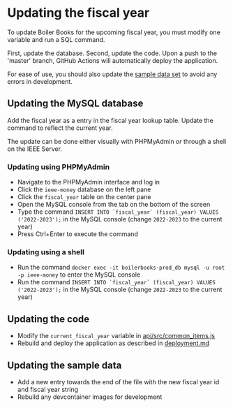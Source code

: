 # Updating the fiscal year

To update Boiler Books for the upcoming fiscal year, you must modify one variable and run a SQL command.

First, update the database. Second, update the code. Upon a push to the 'master' branch, GitHub Actions will automatically deploy the application.

For ease of use, you should also update the [sample data set](/.devcontainer/sample-data.sql) to avoid any errors in development.

## Updating the MySQL database

Add the fiscal year as a entry in the fiscal year lookup table. Update the command to reflect the current year.

The update can be done either visually with PHPMyAdmin _or_ through a shell on the IEEE Server.

### Updating using PHPMyAdmin

* Navigate to the PHPMyAdmin interface and log in
* Click the `ieee-money` database on the left pane
* Click the `fiscal_year` table on the center pane
* Open the MySQL console from the tab on the bottom of the screen
* Type the command ``INSERT INTO `fiscal_year` (fiscal_year) VALUES ('2022-2023');`` in the MySQL console (change `2022-2023` to the current year)
* Press Ctrl+Enter to execute the command

### Updating using a shell

* Run the command `docker exec -it boilerbooks-prod_db mysql -u root -p ieee-money` to enter the MySQL console
* Run the command ``INSERT INTO `fiscal_year` (fiscal_year) VALUES ('2022-2023');`` in the MySQL console (change `2022-2023` to the current year)

## Updating the code

* Modify the `current_fiscal_year` variable in [api/src/common_items.js](https://github.com/PurdueIEEE/boilerbooks/blob/master/api/src/common_items.js#L66)
* Rebuild and deploy the application as described in [deployment.md](deployment.md#ieee-deploy-information)

## Updating the sample data

* Add a new entry towards the end of the file with the new fiscal year id and fiscal year string
* Rebuild any devcontainer images for development
